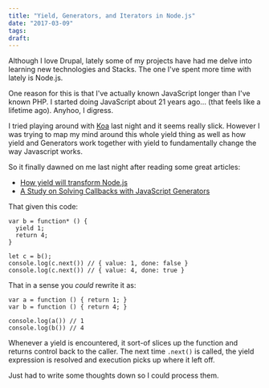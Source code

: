 ```yaml
---
title: "Yield, Generators, and Iterators in Node.js"
date: "2017-03-09"
tags:
draft: 
---
```


Although I love Drupal, lately some of my projects have had me delve into learning new technologies and Stacks. The one I've spent more time with lately is Node.js.

One reason for this is that I've actually known JavaScript longer than I've known PHP. I started doing JavaScript about 21 years ago... (that feels like a lifetime ago). Anyhoo, I digress.

I tried playing around with [Koa](http://koajs.com) last night and it seems really slick. However I was trying to map my mind around this whole yield thing as well as how yield and Generators work together with yield to fundamentally change the way Javascript works.

So it finally dawned on me last night after reading some great articles:

* [How yield will transform Node.js](https://blog.alexmaccaw.com/how-yield-will-transform-node)
* [A Study on Solving Callbacks with JavaScript Generators](http://jlongster.com/A-Study-on-Solving-Callbacks-with-JavaScript-Generators)

That given this code:

    var b = function* () {
      yield 1;
      return 4;
    }

    let c = b();
    console.log(c.next()) // { value: 1, done: false }
    console.log(c.next()) // { value: 4, done: true }

That in a sense you *could* rewrite it as:

    var a = function () { return 1; }
    var b = function () { return 4; }

    console.log(a()) // 1
    console.log(b()) // 4

Whenever a yield is encountered, it sort-of slices up the function and returns control back to the caller. The next time `.next()` is called, the yield expression is resolved and execution picks up where it left off.

Just had to write some thoughts down so I could process them.